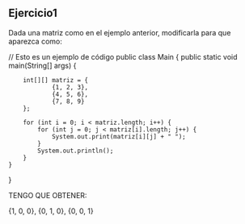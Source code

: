 ## Ejercicio1
Dada una matriz como en el ejemplo anterior, modificarla para que aparezca como:


// Esto es un ejemplo de código
public class Main {
    public static void main(String[] args) {

        int[][] matriz = {
                {1, 2, 3},
                {4, 5, 6},
                {7, 8, 9}
        };

        for (int i = 0; i < matriz.length; i++) {
            for (int j = 0; j < matriz[i].length; j++) {
                System.out.print(matriz[i][j] + " ");
            }
            System.out.println();
        }
    }
}

TENGO QUE OBTENER:

{1, 0, 0},
{0, 1, 0},
{0, 0, 1}
